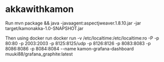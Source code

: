 # akkawithkamon
Run mvn package && java -javaagent:aspectjweaver.1.8.10.jar -jar target/kamonakka-1.0-SNAPSHOT.jar


Then using docker run
docker run -v /etc/localtime:/etc/localtime:ro -P -p 80:80 -p 2003:2003 -p 8125:8125/udp -p 8126:8126 -p 8083:8083 -p 8086:8086 -p 8084:8084 --name kamon-grafana-dashboard muuki88/grafana_graphite:latest
